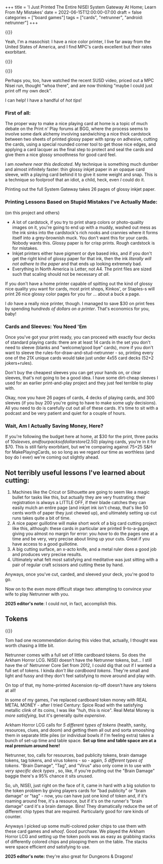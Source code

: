 +++
title = 'I Just Printed The Entire NISEI System Gateway At Home; Learn From My Mistakes'
date = 2022-06-15T12:00:00-07:00
draft = false
categories = ["board games"]
tags = ["cards", "netrunner", "android: netrunner"]
+++

{{<imgwebp src="stacks.png">}}

<!--more-->

Yeah, I'm a masochist: I have a nice color printer, I live far away from the United States of America, and I find MPC's cards excellent but their rates exorbitant.

{{<imgwebp src="hand.png">}}

{{<youtube Ev24b_17-Po >}}

Perhaps you, too, have watched the recent SUSD video, priced out a MPC Nisei run, thought "whoa there", and are now thinking "maybe I could just print off my own deck".

I can help! I have a handful of _hot tips_!

### First of all:

The proper way to make a nice playing card at home is a topic of much debate on the Print n' Play forums at BGG, where the process seems to involve some dark alchemy involving sandwiching a nice thick cardstock between two sheets of printed glossy paper with spray on adhesive, cutting the cards, using a special rounded corner tool to get those nice edges, and applying a card lacquer as the final step to protect and seal the cards and give them a nice glossy smoothness for good card feel.

I am _nowhere near this dedicated_. My technique is something much dumber and almost infinitely faster: thin glossy inkjet paper in an opaque card sleeve, with a playing card behind it to give it some weight and snap. This is a technique so foolproof that an idiot, a child, heck, even *I* could do it.

Printing out the full System Gateway takes 26 pages of glossy inkjet paper.

### Printing Lessons Based on Stupid Mistakes I've Actually Made:
(on this project and others)

* A lot of cardstock, if you try to print sharp colors or photo-quality images on it, you're going to end up with a muddy, washed out mess as the ink sinks into the cardstock's rich nooks and crannies where it forms itself into a grey-brownish muck. You don't want this for your cards. Nobody wants this. Glossy paper is for crisp prints. Rough cardstock is for mistakes.
* Inkjet printers either have pigment or dye based inks, and if you don't get the right kind of glossy paper for that ink, then the ink _literally will not adhere to the paper_ and that ends up looking extremely bad.
* Everything in North America is Letter, not A4. The print files are sized such that scaling should not be necessary _at all_.

If you don't have a home printer capable of spitting out the kind of glossy nice quality you want for cards, most print shops, Kinkos', or Staples-s will print 26 nice glossy color pages for you for ... about a buck a page.

I _do_ have a really nice printer, though. I managed to save $30 on print fees by spending _hundreds of dollars on a printer_. That's economics for you, baby!

### Cards and Sleeves: You Need 'Em

Once you've got your print ready, you can proceed with exactly four decks of standard playing cards: there are at least 14 cards in the set you don't need to sleeve (blanks and "welcome/good bye" cards), more if you don't want to sleeve the rules-for-draw-and-stud-netrunner - so, printing every one of the 21X unique cards would take just under 4x55 card decks (52+2 jokers+rules).

Don't buy the cheapest sleeves you can get your hands on, or clear sleeves, that's not going to be a good idea. I have some dirt-cheap sleeves I used for an earlier print-and-play project and they just feel terrible to play with.

Okay, now you have 26 pages of cards, 4 decks of playing cards, and 300 sleeves (if you buy 200 you're going to have to make some ugly decisions). All you need to do is carefully cut out all of these cards. It's time to sit with a podcast and be very patient and quiet for a couple of hours.

### Wait, Am I Actually Saving Money, Here?

If you're following the budget here at home, at $30 for the print, three packs of $10 sleeves, and four packs of dollar store ($2.50) playing cards, you're in it for $70. This is still fairly exorbitant, but we're comparing against $75+$25 S&H for MakePlayingCards, so so long as we regard our time as worthless (and boy do I ever) we're coming out slightly ahead.

## Not terribly useful lessons I've learned about cutting:

1. Machines like the Cricut or Silhouette are going to seem like a magic bullet for tasks like this, but actually they are very frustrating: their registration is always a LITTLE OFF, if their blade catches they can easily mulch an entire page (and inkjet ink isn't cheap, that's like 50 cents worth of paper they just chewed up), and ultimately setting up cut runs takes quite a bit of time.
2. A nice paper guillotine will make short work of a big card cutting project like this, although: these cards in particular are printed 9-to-a-page, giving you almost no margin for error: you _have_ to do the pages one at a time and be very, very precise about lining up your cuts. Great if you have access to a good guillotine.
3. A big cutting surface, an x-acto knife, and a metal ruler does a good job and produces very precise results.
4. Ultimately what felt most satisfying and meditative was just sitting with a pair of regular craft scissors and cutting these by hand.

Anyways, once you've cut, carded, and sleeved your deck, you're good to go.

Now on to the even more difficult stage two: attempting to convince your wife to play Netrunner with you.

**2025 editor's note**: I could not, in fact, accomplish this.

## Tokens

{{<imgwebp src="tokens.png">}}


Tom had one recommendation during this video that, actually, I thought was worth chasing a little bit.

Netrunner comes with a full set of little cardboard tokens.  So does the Arkham Horror LCG. NISEI doesn't have the Netrunner tokens, but... I still have the ol' Netrunner Core Set from 2012, I could dig that out if I wanted a full set of tokens.  I kinda _don't like cardboard tokens_. They're small and light and fussy and they don't feel satisfying to move around and play with.

On top of that, my home-printed Ascension rip-off doesn't have any tokens at all!

In some of my games, I've replaced cardboard token money with REAL METAL MONEY - after I tried Century: Spice Road with the satisfying metallic clink of its coins, I was like "huh, this is nice". Real Metal Money is _more satisfying_, but it's generally quite _expensive_.


Arkham Horror LCG calls for _5 different types of tokens_ (health, sanity, resources, clues, and doom) and getting them all out and sorta smooshing them in separate little piles (or individual bowls if I'm feeling extra) takes a bunch of set-up time and table space. **Set up time and table space are at a real premium around here!**

Netrunner, too, calls for resources, bad publicity tokens, brain damage tokens, tag tokens, and virus tokens - so - again, _5 different types of tokens_. "Brain Damage", "Tag", and "Virus" also only come in to use with _very specific deck types_ , so, like, if you're putting out the "Brain Damage" baggie there's a 95% chance it sits unused.

So, uh, NISEI, just right on the face of it, came in hard with a big solution to the token problem by giving players cards for "bad publicity" or "brain damage" or "tag" - now, you can have just one kind of token and, if it's roaming around free, it's a resource, but if it's on the runner's "brain damage" card it's a brain damage. Bins! They dramatically reduce the set of different chip types that are required. Particularly good for rare kinds of counter.

Anyways I picked up some multi-colored poker chips to use them with these card games and _whoof_. Good purchase. We played the Arkham Horror LCG and setting up the token pools was as easy as grabbing stacks of differently colored chips and plooping them on the table. The stacks were space efficient _and_ satisfying to use.

**2025 editor's note:** they're also great for Dungeons & Dragons!